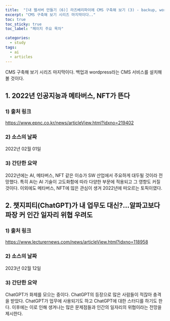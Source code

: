 ```yaml
---
title:  "[내 웹서버 만들기 (6)] 라즈베리파이에 CMS 구축해 보기 (3) - backup, wordpress"
excerpt: "CMS 구축해 보기 시리즈 마지막이다.."
toc: true
toc_sticky: true
toc_label: "페이지 주요 목차"

categories:
  - study
tags:
  - ai
  - articles
---
```


CMS 구축해 보기 시리즈 마지막이다. 백업과 wordpress라는 CMS 서비스를 설치해볼 것이다.

## 1. 2022년 인공지능과 메타버스, NFT가 뜬다

### 1) 출처 링크
https://www.epnc.co.kr/news/articleView.html?idxno=219402

### 2) 소스의 날짜
2022년 02월 01일

### 3) 간단한 요약
2022년에는 AI, 메타버스, NFT 같은 이슈가 SW 산업에서 주요하게 대두될 것이라 전망했다. 특히 AI는 AI 기술이 고도화함에 따라 다양한 부문에 적용되고 그 영향도 커질 것이다. 이외에도 메타버스, NFT에 많은 관심이 생겨 2022년에 떠오르는 토픽이였다.

## 2. 챗지피티(ChatGPT)가 내 업무도 대신?...알파고보다 파장 커 인간 일자리 위협 우려도

### 1) 출처 링크
https://www.lecturernews.com/news/articleView.html?idxno=118958

### 2) 소스의 날짜
2023년 02월 12일

### 3) 간단한 요약
ChatGPT가 화제를 모으는 중이다. ChatGPT의 등장으로 많은 사람들이 적잖아 충격을 받았다. ChatGPT가 업무에 사용되기도 하고 ChatGPT에 대한 스터디를 하기도 한다. 이후에는 이로 인해 생겨나는 많은 문제점들과 인간의 일자리의 위협이라는 전망을 제시한다.

